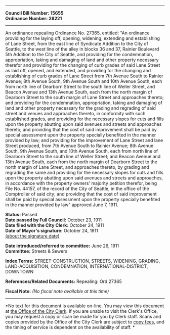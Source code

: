 * * * * *  
  
**Council Bill Number: [](#h0)[](#h2)15655**   
**Ordinance Number: 28221**  
  
* * * * *  
  
An ordinance repealing Ordinance No. 27365, entitled: "An ordinance providing for the laying off, opening, widening, extending and establishing of Lane Street, from the east line of Syndicate Addition to the City of Seattle, to the west line of the alley in blocks 36 and 37, Rainier Boulevard 5th Addition to the City of Seattle, and providing for the condemnation, appropriation, taking and damaging of land and other property necessary therefor and providing for the changing of curb grades of said Lane Street as laid off, opened, and extended, and providing for the changing and establishing of curb grades of Lane Street from 7th Avenue South to Rainier Avenue; 8th Avenue South, 9th Avenue South and 10th Avenue South, each from north line of Dearborn Street to the south line of Weller Street, and Beacon Avenue and 13th Avenue South, each from the north margin of Dearborn Street to the south margin of Lane Street and approaches thereto; and providing for the condemnation, appropriation, taking and damaging of land and other property necessary for the grading and regrading of said street and venues and approaches thereto, in conformity with such established grades, and providing for the necessary slopes for cuts and fills upon the property abutting upon said avenues and streets and approaches thereto; and providing that the cost of said improvement shall be paid by special assessment upon the property specially benefited in the manner provided by law; and providing for the improvement of Lane Street and lane Street produced, from 7th Avenue South to Rainier Avenue; 8th Avenue South, 9th Avenue South, and 10th Avenue South, each from north line of Dearborn Street to the south line of Weller Street; and Beacon Avenue and 13th Avenue South, each from the north margin of Dearborn Street to the north margin of Lane Street, and approaches thereto, by grading and regrading the same and providing for the necessary slopes for cuts and fills upon the property abutting upon said avenues and streets and approaches, in accordance with the property owners' majority petition therefor, being File No. 44157, of the record of the City of Seattle, in the office of the Comptroller of said city; and providing that the cost of said improvement shall be paid by special assessment upon the property specially benefited in the manner provided by law" approved June 7, 1911.  
  
**Status:** Passed   
**Date passed by Full Council:** October 23, 1911   
**Date filed with the City Clerk:** October 24, 1911   
**Date of Mayor's signature:** October 24, 1911   
[(about the signature date)](/~public/approvaldate.htm)   
  
  
**Date introduced/referred to committee:** June 26, 1911   
**Committee:** Streets & Sewers   
  
**Index Terms:** STREET-CONSTRUCTION, STREETS, WIDENING, GRADING, LAND-ACQUISITION, CONDEMNATION, INTERNATIONAL-DISTRICT, DOWNTOWN  
  
**References/Related Documents:** Repealing: Ord 27365  
  
**Fiscal Note:** *(No fiscal note available at this time)*  
  
* * * * *  
  
*No text for this document is available on-line. You may view this document at [the Office of the City Clerk](http://www.seattle.gov/leg/clerk/contactUs.htm). If you are unable to visit the Clerk's Office, you may request a copy or scan be made for you by Clerk staff. Scans and copies provided by the Office of the City Clerk are subject to [copy fees](http://clerk.seattle.gov/~public/clerkfees.htm), and the timing of service is dependent on the availability of staff. *  
  
  
